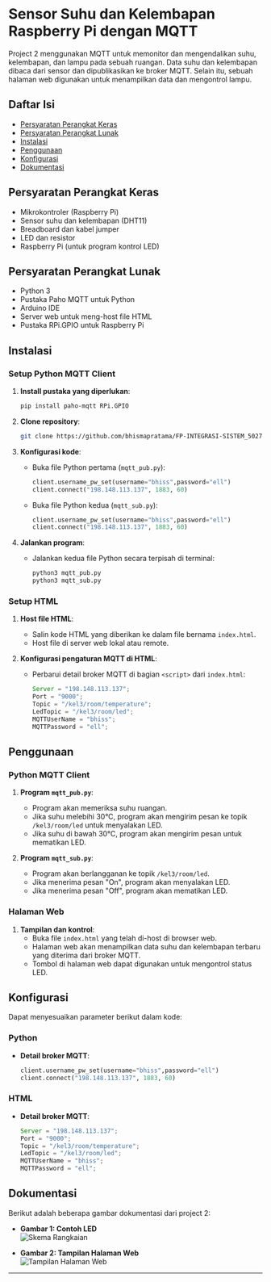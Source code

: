 # Sensor Suhu dan Kelembapan Raspberry Pi dengan MQTT

Project 2 menggunakan MQTT untuk memonitor dan mengendalikan suhu, kelembapan, dan lampu pada sebuah ruangan. Data suhu dan kelembapan dibaca dari sensor dan dipublikasikan ke broker MQTT. Selain itu, sebuah halaman web digunakan untuk menampilkan data dan mengontrol lampu.

## Daftar Isi

- [Persyaratan Perangkat Keras](#persyaratan-perangkat-keras)
- [Persyaratan Perangkat Lunak](#persyaratan-perangkat-lunak)
- [Instalasi](#instalasi)
- [Penggunaan](#penggunaan)
- [Konfigurasi](#konfigurasi)
- [Dokumentasi](#dokumentasi)

## Persyaratan Perangkat Keras

- Mikrokontroler (Raspberry Pi)
- Sensor suhu dan kelembapan (DHT11)
- Breadboard dan kabel jumper
- LED dan resistor
- Raspberry Pi (untuk program kontrol LED)

## Persyaratan Perangkat Lunak

- Python 3
- Pustaka Paho MQTT untuk Python
- Arduino IDE
- Server web untuk meng-host file HTML
- Pustaka RPi.GPIO untuk Raspberry Pi

## Instalasi

### Setup Python MQTT Client

1. **Install pustaka yang diperlukan**:

   ```bash
   pip install paho-mqtt RPi.GPIO
   ```

2. **Clone repository**:

   ```bash
   git clone https://github.com/bhismapratama/FP-INTEGRASI-SISTEM_5027221005_5027221014.git
   ```

3. **Konfigurasi kode**:

   - Buka file Python pertama (`mqtt_pub.py`):

     ```python
     client.username_pw_set(username="bhiss",password="ell")
     client.connect("198.148.113.137", 1883, 60)
     ```

   - Buka file Python kedua (`mqtt_sub.py`):
     ```python
     client.username_pw_set(username="bhiss",password="ell")
     client.connect("198.148.113.137", 1883, 60)
     ```

4. **Jalankan program**:
   - Jalankan kedua file Python secara terpisah di terminal:
     ```bash
     python3 mqtt_pub.py
     python3 mqtt_sub.py
     ```

### Setup HTML

1. **Host file HTML**:

   - Salin kode HTML yang diberikan ke dalam file bernama `index.html`.
   - Host file di server web lokal atau remote.

2. **Konfigurasi pengaturan MQTT di HTML**:
   - Perbarui detail broker MQTT di bagian `<script>` dari `index.html`:
     ```javascript
     Server = "198.148.113.137";
     Port = "9000";
     Topic = "/kel3/room/temperature";
     LedTopic = "/kel3/room/led";
     MQTTUserName = "bhiss";
     MQTTPassword = "ell";
     ```

## Penggunaan

### Python MQTT Client

1. **Program `mqtt_pub.py`**:

   - Program akan memeriksa suhu ruangan.
   - Jika suhu melebihi 30°C, program akan mengirim pesan ke topik `/kel3/room/led` untuk menyalakan LED.
   - Jika suhu di bawah 30°C, program akan mengirim pesan untuk mematikan LED.

2. **Program `mqtt_sub.py`**:
   - Program akan berlangganan ke topik `/kel3/room/led`.
   - Jika menerima pesan "On", program akan menyalakan LED.
   - Jika menerima pesan "Off", program akan mematikan LED.

### Halaman Web

1. **Tampilan dan kontrol**:
   - Buka file `index.html` yang telah di-host di browser web.
   - Halaman web akan menampilkan data suhu dan kelembapan terbaru yang diterima dari broker MQTT.
   - Tombol di halaman web dapat digunakan untuk mengontrol status LED.

## Konfigurasi

Dapat menyesuaikan parameter berikut dalam kode:

### Python

- **Detail broker MQTT**:
  ```python
  client.username_pw_set(username="bhiss",password="ell")
  client.connect("198.148.113.137", 1883, 60)
  ```

### HTML

- **Detail broker MQTT**:
  ```javascript
  Server = "198.148.113.137";
  Port = "9000";
  Topic = "/kel3/room/temperature";
  LedTopic = "/kel3/room/led";
  MQTTUserName = "bhiss";
  MQTTPassword = "ell";
  ```

## Dokumentasi

Berikut adalah beberapa gambar dokumentasi dari project 2:

- **Gambar 1: Contoh LED**
  <br>
  ![Skema Rangkaian](https://github.com/bhismapratama/FP-INTEGRASI-SISTEM_5027221005_5027221014/assets/104546173/91f85384-3a69-4fae-ab0f-4b0731335cae)

- **Gambar 2: Tampilan Halaman Web**
  <br>
  ![Tampilan Halaman Web](https://github.com/bhismapratama/FP-INTEGRASI-SISTEM_5027221005_5027221014/assets/104546173/5d8167bd-8dd0-4d4a-81ea-dd290f740f91)

---
